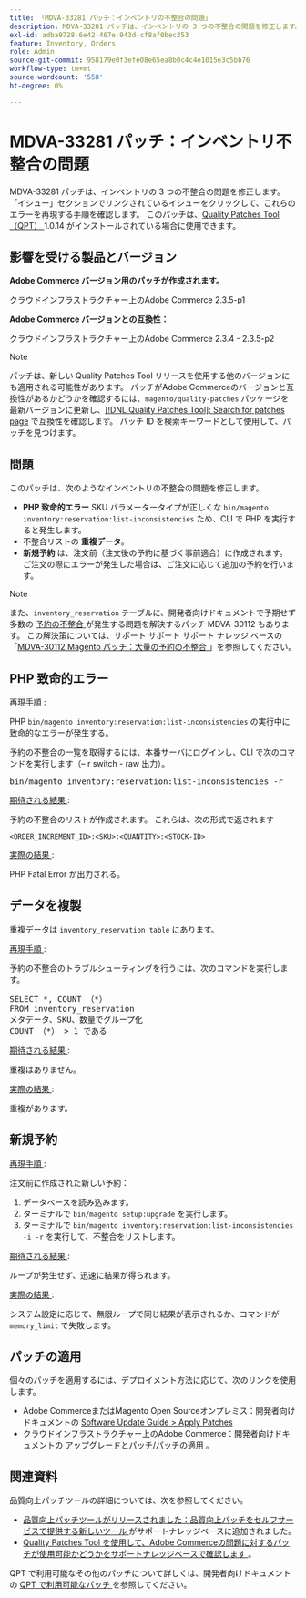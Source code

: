 ```yaml
---
title: 「MDVA-33281 パッチ：インベントリの不整合の問題」
description: MDVA-33281 パッチは、インベントリの 3 つの不整合の問題を修正します。 「イシュー」セクションでリンクされているイシューをクリックして、これらのエラーを再現する手順を確認します。 このパッチは、[Quality Patches Tool （QPT） ] （/help/announcements/adobe-commerce-announcements/magento-quality-patches-released-new-tool-to-self-serve-quality-patches.md） 1.0.14 がインストールされている場合に利用できます。
exl-id: adba9728-6e42-467e-943d-cf8af0bec353
feature: Inventory, Orders
role: Admin
source-git-commit: 958179e0f3efe08e65ea8b0c4c4e1015e3c5bb76
workflow-type: tm+mt
source-wordcount: '558'
ht-degree: 0%

---
```


# MDVA-33281 パッチ：インベントリ不整合の問題

MDVA-33281 パッチは、インベントリの 3 つの不整合の問題を修正します。 「イシュー」セクションでリンクされているイシューをクリックして、これらのエラーを再現する手順を確認します。 このパッチは、[Quality Patches Tool （QPT） ](/help/announcements/adobe-commerce-announcements/magento-quality-patches-released-new-tool-to-self-serve-quality-patches.md)1.0.14 がインストールされている場合に使用できます。

## 影響を受ける製品とバージョン

**Adobe Commerce バージョン用のパッチが作成されます。**

クラウドインフラストラクチャー上のAdobe Commerce 2.3.5-p1

**Adobe Commerce バージョンとの互換性：**

クラウドインフラストラクチャー上のAdobe Commerce 2.3.4 - 2.3.5-p2

>[!NOTE]
>
>パッチは、新しい Quality Patches Tool リリースを使用する他のバージョンにも適用される可能性があります。 パッチがAdobe Commerceのバージョンと互換性があるかどうかを確認するには、`magento/quality-patches` パッケージを最新バージョンに更新し、[[!DNL Quality Patches Tool]: Search for patches page](https://devdocs.magento.com/quality-patches/tool.html#patch-grid) で互換性を確認します。 パッチ ID を検索キーワードとして使用して、パッチを見つけます。

## 問題

このパッチは、次のようなインベントリの不整合の問題を修正します。

* **PHP 致命的エラー** SKU パラメータータイプが正しくな `bin/magento inventory:reservation:list-inconsistencies` ため、CLI で PHP を実行すると発生します。
* 不整合リストの **重複データ**。
* **新規予約** は、注文前（注文後の予約に基づく事前適合）に作成されます。 ご注文の際にエラーが発生した場合は、ご注文に応じて追加の予約を行います。

>[!NOTE]
>
>また、`inventory_reservation` テーブルに、開発者向けドキュメントで予期せず多数の [ 予約の不整合 ](https://devdocs.magento.com/guides/v2.4/inventory/inventory-cli-reference.html#what-causes-reservation-inconsistencies) が発生する問題を解決するパッチ MDVA-30112 もあります。 この解決策については、サポート サポート サポート ナレッジ ベースの「[MDVA-30112 Magento パッチ：大量の予約の不整合 ](/help/support-tools/patches-available-in-qpt-tool/v1-0-8/mdva-30112-magento-patch-large-number-reservation-inconsistencies.md)」を参照してください。

## PHP 致命的エラー

<u> 再現手順 </u>:

PHP `bin/magento inventory:reservation:list-inconsistencies` の実行中に致命的なエラーが発生する。

予約の不整合の一覧を取得するには、本番サーバにログインし、CLI で次のコマンドを実行します（– r switch - raw 出力）。

<pre>bin/magento inventory:reservation:list-inconsistencies -r</pre>

<u> 期待される結果 </u>:

予約の不整合のリストが作成されます。 これらは、次の形式で返されます

```plaintext
<ORDER_INCREMENT_ID>:<SKU>:<QUANTITY>:<STOCK-ID>
```

<u> 実際の結果 </u>:

PHP Fatal Error が出力される。

## データを複製

重複データは `inventory_reservation table` にあります。

<u> 再現手順 </u>:

予約の不整合のトラブルシューティングを行うには、次のコマンドを実行します。

<pre>SELECT *, COUNT （*）
FROM inventory_reservation
メタデータ、SKU、数量でグループ化
COUNT （*） &gt; 1 である</pre>

<u> 期待される結果 </u>:

重複はありません。

<u> 実際の結果 </u>:

重複があります。

## 新規予約

<u> 再現手順 </u>:

注文前に作成された新しい予約：

1. データベースを読み込みます。
1. ターミナルで `bin/magento setup:upgrade` を実行します。
1. ターミナルで `bin/magento inventory:reservation:list-inconsistencies        -i -r` を実行して、不整合をリストします。

<u> 期待される結果 </u>:

ループが発生せず、迅速に結果が得られます。

<u> 実際の結果 </u>:

システム設定に応じて、無限ループで同じ結果が表示されるか、コマンドが `memory_limit` で失敗します。

## パッチの適用

個々のパッチを適用するには、デプロイメント方法に応じて、次のリンクを使用します。

* Adobe CommerceまたはMagento Open Sourceオンプレミス：開発者向けドキュメントの [Software Update Guide > Apply Patches](https://devdocs.magento.com/guides/v2.4/comp-mgr/patching/mqp.html)
* クラウドインフラストラクチャー上のAdobe Commerce：開発者向けドキュメントの [ アップグレードとパッチ/パッチの適用 ](https://devdocs.magento.com/cloud/project/project-patch.html)。

## 関連資料

品質向上パッチツールの詳細については、次を参照してください。

* [ 品質向上パッチツールがリリースされました：品質向上パッチをセルフサービスで提供する新しいツール ](/help/announcements/adobe-commerce-announcements/magento-quality-patches-released-new-tool-to-self-serve-quality-patches.md) がサポートナレッジベースに追加されました。
* [Quality Patches Tool を使用して、Adobe Commerceの問題に対するパッチが使用可能かどうかをサポートナレッジベースで確認します ](/help/support-tools/patches-available-in-qpt-tool/check-patch-for-magento-issue-with-magento-quality-patches.md)。

QPT で利用可能なその他のパッチについて詳しくは、開発者向けドキュメントの [QPT で利用可能なパッチ ](https://devdocs.magento.com/quality-patches/tool.html#patch-grid) を参照してください。
